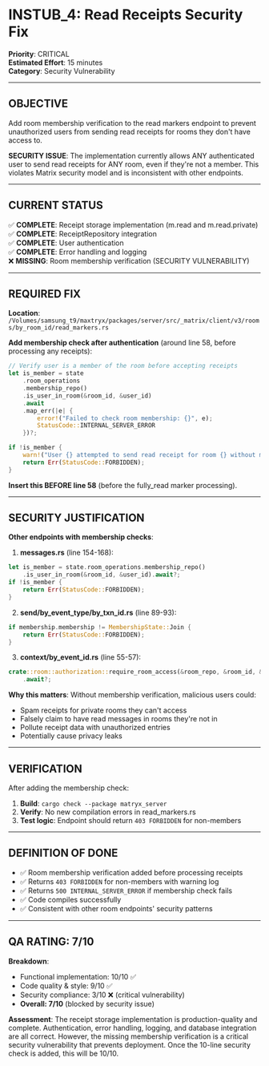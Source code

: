 # INSTUB_4: Read Receipts Security Fix

**Priority**: CRITICAL  
**Estimated Effort**: 15 minutes  
**Category**: Security Vulnerability

---

## OBJECTIVE

Add room membership verification to the read markers endpoint to prevent unauthorized users from sending read receipts for rooms they don't have access to.

**SECURITY ISSUE**: The implementation currently allows ANY authenticated user to send read receipts for ANY room, even if they're not a member. This violates Matrix security model and is inconsistent with other endpoints.

---

## CURRENT STATUS

✅ **COMPLETE**: Receipt storage implementation (m.read and m.read.private)  
✅ **COMPLETE**: ReceiptRepository integration  
✅ **COMPLETE**: User authentication  
✅ **COMPLETE**: Error handling and logging  
❌ **MISSING**: Room membership verification (SECURITY VULNERABILITY)

---

## REQUIRED FIX

**Location**: `/Volumes/samsung_t9/maxtryx/packages/server/src/_matrix/client/v3/rooms/by_room_id/read_markers.rs`

**Add membership check after authentication** (around line 58, before processing any receipts):

```rust
// Verify user is a member of the room before accepting receipts
let is_member = state
    .room_operations
    .membership_repo()
    .is_user_in_room(&room_id, &user_id)
    .await
    .map_err(|e| {
        error!("Failed to check room membership: {}", e);
        StatusCode::INTERNAL_SERVER_ERROR
    })?;

if !is_member {
    warn!("User {} attempted to send read receipt for room {} without membership", user_id, room_id);
    return Err(StatusCode::FORBIDDEN);
}
```

**Insert this BEFORE line 58** (before the fully_read marker processing).

---

## SECURITY JUSTIFICATION

**Other endpoints with membership checks**:

1. **messages.rs** (line 154-168):
```rust
let is_member = state.room_operations.membership_repo()
    .is_user_in_room(&room_id, &user_id).await?;
if !is_member {
    return Err(StatusCode::FORBIDDEN);
}
```

2. **send/by_event_type/by_txn_id.rs** (line 89-93):
```rust
if membership.membership != MembershipState::Join {
    return Err(StatusCode::FORBIDDEN);
}
```

3. **context/by_event_id.rs** (line 55-57):
```rust
crate::room::authorization::require_room_access(&room_repo, &room_id, &user_id, is_guest)
    .await?;
```

**Why this matters**: Without membership verification, malicious users could:
- Spam receipts for private rooms they can't access
- Falsely claim to have read messages in rooms they're not in
- Pollute receipt data with unauthorized entries
- Potentially cause privacy leaks

---

## VERIFICATION

After adding the membership check:

1. **Build**: `cargo check --package matryx_server`
2. **Verify**: No new compilation errors in read_markers.rs
3. **Test logic**: Endpoint should return `403 FORBIDDEN` for non-members

---

## DEFINITION OF DONE

- ✅ Room membership verification added before processing receipts
- ✅ Returns `403 FORBIDDEN` for non-members with warning log
- ✅ Returns `500 INTERNAL_SERVER_ERROR` if membership check fails
- ✅ Code compiles successfully
- ✅ Consistent with other room endpoints' security patterns

---

## QA RATING: 7/10

**Breakdown**:
- Functional implementation: 10/10 ✅
- Code quality & style: 9/10 ✅
- Security compliance: 3/10 ❌ (critical vulnerability)
- **Overall: 7/10** (blocked by security issue)

**Assessment**: The receipt storage implementation is production-quality and complete. Authentication, error handling, logging, and database integration are all correct. However, the missing membership verification is a critical security vulnerability that prevents deployment. Once the 10-line security check is added, this will be 10/10.
